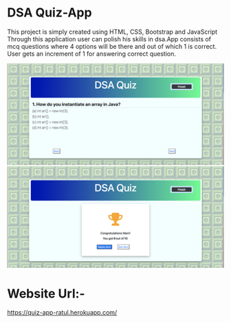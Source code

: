 # DSA Quiz-App
This project is simply created using HTML, CSS, Bootstrap and JavaScript
Through this application user can polish his skills in dsa.App consists of mcq questions where 4 options will be there and out of which 1 is correct. User gets an increment of 1 for answering correct question.

<img width="1143" alt="dsa-quiz" src="https://github.com/RatuL13/Quiz-App/blob/main/Screenshot%202021-07-23%20at%205.19.45%20PM.png">
<img width="1143" alt="dsa-quiz" src="https://github.com/RatuL13/Quiz-App/blob/main/Screenshot%202021-07-23%20at%205.21.00%20PM.png">

# Website Url:- 
https://quiz-app-ratul.herokuapp.com/
